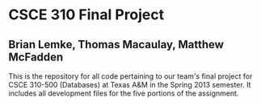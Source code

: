 # CSCE 310 Final Project
## Brian Lemke, Thomas Macaulay, Matthew McFadden

This is the repository for all code pertaining to our team's final project for
CSCE 310-500 (Databases) at Texas A&amp;M in the Spring 2013 semester. It
includes all development files for the five portions of the assignment.
